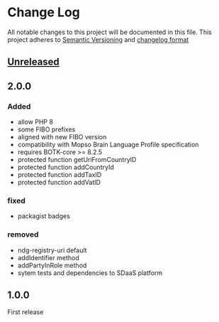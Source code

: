 # Change Log
All notable changes to this project will be documented in this file.
This project adheres to [Semantic Versioning](http://semver.org/) and [changelog format](http://keepachangelog.com/)

## [Unreleased]

## 2.0.0

### Added

- allow PHP 8
- some FIBO prefixes
- aligned with new FIBO version
- compatibility with Mopso Brain Language Profile specification
- requires BOTK-core >= 8.2.5
- protected function getUriFromCountryID
- protected function addCountryId
- protected function addTaxID
- protected function addVatID


### fixed

- packagist badges

### removed

- ndg-registry-uri default
- addIdentifier method
- addPartyInRole method
- sytem tests and dependencies to SDaaS platform


## 1.0.0
First release

[Unreleased]:  https://github.com/linkeddatacenter/BOTK-core/compare/1.0.0...HEAD
[1.0.0]:  https://github.com/linkeddatacenter/BOTK-core/compare/1.0.0...0.0.0